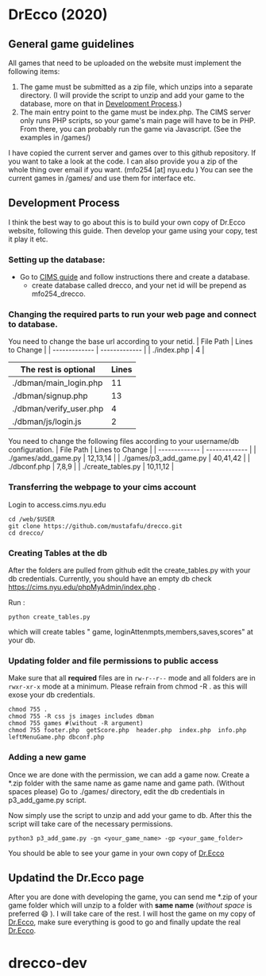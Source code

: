 # DrEcco (2020)
## General game guidelines
All games that need to be uploaded on the website must implement the following
items:

1. The game must be submitted as a zip file, which unzips into a separate directory. (I will provide the script to unzip and add your game to the database, more on that in [Development Process](https://github.com/mustafafu/drecco#development-process).)
2. The main entry point to the game must be index.php. The CIMS server only runs PHP scripts, so your game's main page will have to be in PHP. From there, you can probably run the game via Javascript. (See the examples in /games/)

I have copied the current server and games over to this github repository. If you want to take a look at the code. I can also provide you a zip of the whole thing over email if you want. (mfo254 [at] nyu.edu )
You can see the current games in /games/ and use them for interface etc.

## Development Process
I think the best way to go about this is to build your own copy of Dr.Ecco website, following this guide. Then develop your game using your copy, test it play it etc.

### Setting up the database:
* Go to [CIMS guide](https://cims.nyu.edu/webapps/content/systems/userservices/databases) and follow instructions there and create a database.
  * create database called drecco, and your net id will be prepend as mfo254_drecco.

### Changing the required parts to run your web page and connect to database.
You need to change the base url according to your netid.
| File Path  | Lines to Change |
| ------------- | ------------- |
| ./index.php  | 4  |

|The rest is optional|Lines|
| ------------- | ------------- |
| ./dbman/main_login.php  |11  |
| ./dbman/signup.php  | 13  |
| ./dbman/verify_user.php  | 4  |
| ./dbman/js/login.js  | 2  |

You need to change the following files according to your username/db configuration.
| File Path  | Lines to Change |
| ------------- | ------------- |
| ./games/add_game.py  | 12,13,14  |
| ./games/p3_add_game.py  | 40,41,42  |
| ./dbconf.php  | 7,8,9  |
| ./create_tables.py  | 10,11,12  |

### Transferring the webpage to your cims account
Login to access.cims.nyu.edu
```
cd /web/$USER
git clone https://github.com/mustafafu/drecco.git
cd drecco/
```

### Creating Tables at the db
After the folders are pulled from github edit the create_tables.py with your db credentials.
Currently, you should have an empty db check https://cims.nyu.edu/phpMyAdmin/index.php .

Run :
```
python create_tables.py
```
which will create tables " game, loginAttenmpts,members,saves,scores" at your db.

### Updating folder and file permissions to public access
Make sure that all **required** files are in ``rw-r--r--`` mode and all folders are in ``rwxr-xr-x`` mode at a minimum. Please refrain from chmod -R . as this will exose your db credentials. 
```
chmod 755 .
chmod 755 -R css js images includes dbman
chmod 755 games #(without -R argument)
chmod 755 footer.php  getScore.php  header.php  index.php  info.php  leftMenuGame.php dbconf.php
```

### Adding a new game
Once we are done with the permission, we can add a game now. Create a \*.zip folder with the same name as game name and game path. (Without spaces please)
Go to ./games/ directory, edit the db credentials in p3_add_game.py script.

Now simply use the script to unzip and add your game to db. After this the script will take care of the necessary permissions.
```
python3 p3_add_game.py -gn <your_game_name> -gp <your_game_folder> 
```

You should be able to see your game in your own copy of [Dr.Ecco](https://cims.nyu.edu/~mfo254/drecco/)


## Updatind the Dr.Ecco page
After you are done with developing the game, you can send me \*.zip of your game folder which will unzip to a folder with **same name** (*without space* is preferred :smile: ). I will take care of the rest. I will host the game on my copy of [Dr.Ecco](https://cims.nyu.edu/~mfo254/drecco/), make sure everything is good to go and finally update the real [Dr.Ecco](https://cims.nyu.edu/drecco2016/).
# drecco-dev
